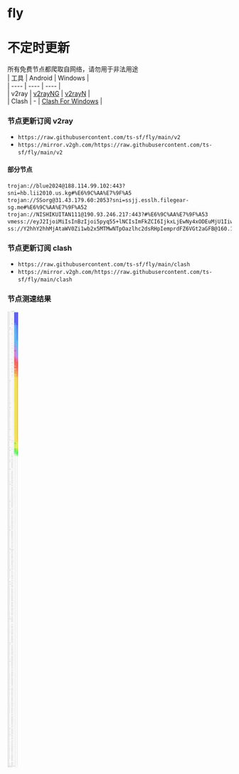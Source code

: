 # fly
# 不定时更新
所有免费节点都爬取自网络，请勿用于非法用途  
|  工具  | Android  | Windows  |  
|  ----  | ----   | ----  |  
| v2ray  | [v2rayNG](https://github.com/2dust/v2rayNG/releases) | [v2rayN](https://github.com/2dust/v2rayN/releases) |  
| Clash  | - | [Clash For Windows](https://github.com/2dust/clashN/releases) | 
  
### 节点更新订阅  v2ray
- `https://raw.githubusercontent.com/ts-sf/fly/main/v2`  
- `https://mirror.v2gh.com/https://raw.githubusercontent.com/ts-sf/fly/main/v2`  

#### 部分节点  
``` 
trojan://blue2024@188.114.99.102:443?sni=hb.lii2010.us.kg#%E6%9C%AA%E7%9F%A5
trojan://SSorg@31.43.179.60:2053?sni=ssjj.esslh.filegear-sg.me#%E6%9C%AA%E7%9F%A52
trojan://NISHIKUITAN111@190.93.246.217:443?#%E6%9C%AA%E7%9F%A53
vmess://eyJ2IjoiMiIsInBzIjoi5pyq55+lNCIsImFkZCI6IjkxLjEwNy4xODEuMjU1IiwicG9ydCI6IjIyMTEiLCJpZCI6ImQ4OThjZTc5LTkwNDgtNDM0OS1hNTM5LWQ1MWQ2YzVhMzBjMiIsImFpZCI6IjAiLCJzY3kiOiJhdXRvIiwibmV0IjoidGNwIiwidHlwZSI6Im5vbmUiLCJob3N0IjoiIiwicGF0aCI6IiIsInRscyI6IiIsInNuaSI6IiIsInRlc3RfbmFtZSI6IjQifQ==
ss://Y2hhY2hhMjAtaWV0Zi1wb2x5MTMwNTpOazlhc2dsRHpIemprdFZ6VGt2aGFB@160.19.78.75:443#%E6%9C%AA%E7%9F%A55
```
### 节点更新订阅  clash
- `https://raw.githubusercontent.com/ts-sf/fly/main/clash`  
- `https://mirror.v2gh.com/https://raw.githubusercontent.com/ts-sf/fly/main/clash`  

### 节点测速结果
![image](traffic.png)
